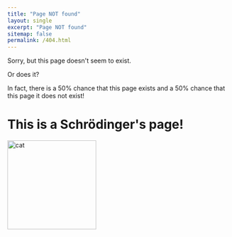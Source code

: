 ```yaml
---
title: "Page NOT found"
layout: single
excerpt: "Page NOT found"
sitemap: false
permalink: /404.html
---
```


Sorry, but this page doesn't seem to exist.







Or does it?

In fact, there is a 50% chance that this page exists and a 50% chance that this page it does not exist!

# This is a Schrödinger's page!

<img src="{{ site.url }}{{ site.baseurl }}/images/GitHub-Mark.png" alt="cat" width="200" height="200">

<div id="text"></div>

<script>
var y = Math.floor((Math.random() * 2) + 1);
var textoQuantico;


if (y == 1) {
  textoQuantico = "Fortunately, the Geiger sensor did not measure any atom decay, and so the hammer was not fired, keeping the cyanide intact inside its flask. So, luckily this page EXISTS!";
} else  {
  textoQuantico = "Unfortunately, the Geiger sensor measured the decay of an atom, and then the hammer was fired which caused the cyanide-containing glass to break. Thus, unfortunately this page does NOT EXIST!";
}
</script>

<script>
document.getElementById("text").innerHTML = textoQuantico;
</script>
